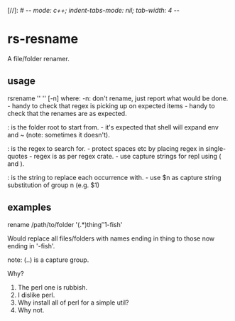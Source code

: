 [//]: #  -*- mode: c++; indent-tabs-mode: nil; tab-width: 4 -*-

rs-resname
==========
A file/folder renamer.

usage
-----

rsrename <root> '<regex>' '<replacement>' [-n]
where:
-n: don't rename, just report what would be done.
    - handy to check that regex is picking up on expected items
    - handy to check that the renames are as expected.

<root>: is the folder root to start from.
    - it's expected that shell will expand env and ~ (note: sometimes it doesn't).

<regex>: is the regex to search for.
    - protect spaces etc by placing regex in single-quotes
    - regex is as per regex crate.
    - use capture strings for repl using ( and ).

<replace>: is the string to replace each occurrence with.
    - use $n as capture string substitution of group n (e.g. $1)


examples
--------
rename /path/to/folder '(.*)thing$' '$1-fish'

Would replace all files/folders with names ending in thing to those now ending in '-fish'.

note: (..) is a capture group.


Why?
1. The perl one is rubbish.
2. I dislike perl.
3. Why install all of perl for a simple util?
4. Why not.

